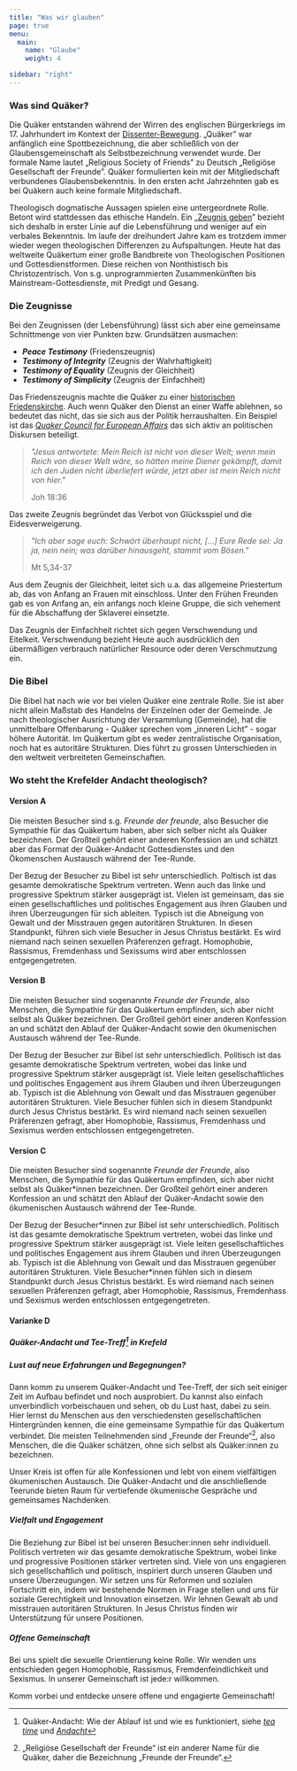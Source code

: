 ```yaml
---
title: "Was wir glauben"
page: true
menu:
  main:
    name: "Glaube"
    weight: 4

sidebar: "right"
---
```


### Was sind Quäker?


Die Quäker entstanden während der Wirren des englischen Bürgerkriegs im 17. Jahrhundert im Kontext der [Dissenter-Bewegung](https://de.wikipedia.org/wiki/Dissenter). „Quäker” war anfänglich eine Spottbezeichnung, die aber schließlich von der Glaubensgemeinschaft als Selbstbezeichnung verwendet wurde. Der formale Name lautet „Religious Society of Friends” zu Deutsch „Religiöse Gesellschaft der Freunde”. Quäker formulierten kein mit der Mitgliedschaft verbundenes Glaubensbekenntnis. In den ersten acht Jahrzehnten gab es bei Quäkern auch keine formale Mitgliedschaft.

Theologisch dogmatische Aussagen spielen eine untergeordnete Rolle. Betont wird stattdessen das ethische Handeln. Ein „[Zeugnis geben](https://de.wikipedia.org/wiki/Qu%C3%A4kerzeugnis)” bezieht sich deshalb in erster Linie auf die Lebensführung und weniger auf ein verbales Bekenntnis. Im laufe der dreihundert Jahre kam es trotzdem immer wieder wegen theologischen Differenzen zu Aufspaltungen. Heute hat das weltweite Quäkertum einer große Bandbreite von Theologischen Positionen und Gottesdienstformen. Diese reichen von Nonthistisch bis Christozentrisch. Von s.g. unprogrammierten  Zusammenkünften bis Mainstream-Gottesdienste, mit Predigt und Gesang.

### Die Zeugnisse

Bei den Zeugnissen (der Lebensführung) lässt sich aber eine gemeinsame Schnittmenge von vier Punkten bzw. Grundsätzen ausmachen:

- ***Peace Testimony*** (Friedenszeugnis)
- ***Testimony of Integrity*** (Zeugnis der Wahrhaftigkeit)
- ***Testimony of Equality*** (Zeugnis der Gleichheit)
- ***Testimony of Simplicity*** (Zeugnis der Einfachheit)

Das Friedenszeugnis machte die Quäker zu einer [historischen Friedenskirche](https://de.wikipedia.org/wiki/Friedenskirche_(Konfession)). Auch wenn Quäker den Dienst an einer Waffe ablehnen, so bedeutet das nicht, das sie sich aus der Politik herraushalten. Ein Beispiel ist das *[Quaker Council for European Affairs](https://www.qcea.org/)* das sich aktiv an politischen Diskursen beteiligt.

> *"Jesus antwortete: Mein Reich ist nicht von dieser Welt; wenn mein Reich von dieser Welt wäre, so hätten meine Diener gekämpft, damit ich den Juden nicht überliefert würde, jetzt aber ist mein Reich nicht von hier."*
>
> Joh 18:36

Das zweite Zeugnis begründet das Verbot von Glücksspiel und die Eidesverweigerung.

> *"Ich aber sage euch: Schwört überhaupt nicht, [...] Eure Rede sei: Ja ja, nein nein; was darüber hinausgeht, stammt vom Bösen."*
>
> Mt 5,34-37

Aus dem Zeugnis der Gleichheit, leitet sich u.a. das allgemeine Priestertum ab, das von Anfang an Frauen mit einschloss. Unter den Frühen Freunden gab es von Anfang an, ein anfangs noch kleine Gruppe, die sich vehement für die Abschaffung der Sklaverei einsetzte.

Das Zeugnis der Einfachheit richtet sich gegen Verschwendung und Eitelkeit. Verschwendung bezieht Heute auch ausdrücklich den übermäßigen verbrauch natürlicher Resource oder deren Verschmutzung ein.


### Die Bibel

Die Bibel hat nach wie vor bei vielen Quäker eine zentrale Rolle. Sie ist aber nicht allein Maßstab des Handelns der Einzelnen oder der Gemeinde. Je nach theologischer Ausrichtung der Versammlung (Gemeinde), hat die unmittelbare Offenbarung - Quäker sprechen vom „inneren Licht” - sogar höhere Autorität. Im Quäkertum gibt es weder zentralistische Organisation, noch hat es autoritäre Strukturen. Dies führt zu grossen Unterschieden in den weltweit verbreiteten Gemeinschaften.


### Wo steht the Krefelder Andacht theologisch?

#### Version A

Die meisten Besucher sind s.g. *Freunde der freunde*, also Besucher die Sympathie für das Quäkertum haben, aber sich selber nicht als Quäker bezeichnen. Der Großteil gehört einer anderen Konfession an und schätzt aber das Format der Quäker-Andacht Gottesdienstes und den Ökomenschen Austausch während der Tee-Runde.

Der Bezug der Besucher zu Bibel ist sehr unterschiedlich. Poltisch ist das gesamte demokratische Spektrum vertreten. Wenn auch das linke und progressive Spektrum stärker ausgeprägt ist. Vielen ist gemeinsam, das sie einen gesellschaftliches und politisches Engagement aus ihren Glauben und ihren Überzeugungen für sich ableiten. Typisch ist die Abneigung von Gewalt und der Misstrauen gegen autoritären Strukturen. In diesen Standpunkt, führen sich viele Besucher in Jesus Christus bestärkt. Es wird niemand nach seinen sexuellen Präferenzen gefragt. Homophobie, Rassismus, Fremdenhass und Sexissums wird aber entschlossen entgegengetreten.

#### Version B

Die meisten Besucher sind sogenannte *Freunde der Freunde*, also Menschen, die Sympathie für das Quäkertum empfinden, sich aber nicht selbst als Quäker bezeichnen. Der Großteil gehört einer anderen Konfession an und schätzt den Ablauf der Quäker-Andacht sowie den ökumenischen Austausch während der Tee-Runde.

Der Bezug der Besucher zur Bibel ist sehr unterschiedlich. Politisch ist das gesamte demokratische Spektrum vertreten, wobei das linke und progressive Spektrum stärker ausgeprägt ist. Viele leiten gesellschaftliches und politisches Engagement aus ihrem Glauben und ihren Überzeugungen ab. Typisch ist die Ablehnung von Gewalt und das Misstrauen gegenüber autoritären Strukturen. Viele Besucher fühlen sich in diesem Standpunkt durch Jesus Christus bestärkt. Es wird niemand nach seinen sexuellen Präferenzen gefragt, aber Homophobie, Rassismus, Fremdenhass und Sexismus werden entschlossen entgegengetreten.

#### Version C

Die meisten Besucher sind sogenannte *Freunde der Freunde*, also Menschen, die Sympathie für das Quäkertum empfinden, sich aber nicht selbst als Quäker\*innen bezeichnen. Der Großteil gehört einer anderen Konfession an und schätzt den Ablauf der Quäker-Andacht sowie den ökumenischen Austausch während der Tee-Runde.

Der Bezug der Besucher\*innen zur Bibel ist sehr unterschiedlich. Politisch ist das gesamte demokratische Spektrum vertreten, wobei das linke und progressive Spektrum stärker ausgeprägt ist. Viele leiten gesellschaftliches und politisches Engagement aus ihrem Glauben und ihren Überzeugungen ab. Typisch ist die Ablehnung von Gewalt und das Misstrauen gegenüber autoritären Strukturen. Viele Besucher*innen fühlen sich in diesem Standpunkt durch Jesus Christus bestärkt. Es wird niemand nach seinen sexuellen Präferenzen gefragt, aber Homophobie, Rassismus, Fremdenhass und Sexismus werden entschlossen entgegengetreten.

#### Varianke D


##### Quäker-Andacht und Tee-Treff[^foot-02] in Krefeld

##### Lust auf neue Erfahrungen und Begegnungen?

Dann komm zu unserem Quäker-Andacht und Tee-Treff, der sich seit einiger Zeit im Aufbau befindet und noch ausprobiert. Du kannst also einfach unverbindlich vorbeischauen und sehen, ob du Lust hast, dabei zu sein. Hier lernst du Menschen aus den verschiedensten gesellschaftlichen Hintergründen kennen, die eine gemeinsame Sympathie für das Quäkertum verbindet. Die meisten Teilnehmenden sind „Freunde der Freunde“[^foot-01], also Menschen, die die Quäker schätzen, ohne sich selbst als Quäker:innen zu bezeichnen.

Unser Kreis ist offen für alle Konfessionen und lebt von einem vielfältigen ökumenischen Austausch. Die Quäker-Andacht und die anschließende Teerunde bieten Raum für vertiefende ökumenische Gespräche und gemeinsames Nachdenken.

##### Vielfalt und Engagement

Die Beziehung zur Bibel ist bei unseren Besucher:innen sehr individuell. Politisch vertreten wir das gesamte demokratische Spektrum, wobei linke und progressive Positionen stärker vertreten sind. Viele von uns engagieren sich gesellschaftlich und politisch, inspiriert durch unseren Glauben und unsere Überzeugungen. Wir setzen uns für Reformen und sozialen Fortschritt ein, indem wir bestehende Normen in Frage stellen und uns für soziale Gerechtigkeit und Innovation einsetzen. Wir lehnen Gewalt ab und misstrauen autoritären Strukturen. In Jesus Christus finden wir Unterstützung für unsere Positionen.

##### Offene Gemeinschaft

Bei uns spielt die sexuelle Orientierung keine Rolle. Wir wenden uns entschieden gegen Homophobie, Rassismus, Fremdenfeindlichkeit und Sexismus. In unserer Gemeinschaft ist jede:r willkommen.

Komm vorbei und entdecke unsere offene und engagierte Gemeinschaft!


[^foot-01]: „Religiöse Gesellschaft der Freunde“ ist ein anderer Name für die Quäker, daher die Bezeichnung „Freunde der Freunde“.

[^foot-02]: Quäker-Andacht: Wie der Ablauf ist und wie es funktioniert, siehe *[tea time](../tee/)* und *[Andacht](../andacht/)*
